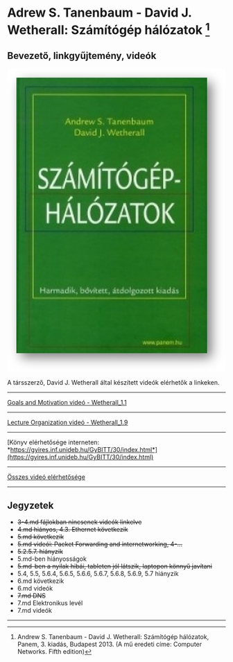 # Adrew S. Tanenbaum - David J. Wetherall: Számítógép hálózatok [^1]

## Bevezető, linkgyűjtemény, videók

![ComputerNetworksTanenbaum](images/Computer_Networks_Tanenbaum.jpg)

A társszerző, David J. Wetherall által készített videók elérhetők a linkeken.

----

[Goals and Motivation videó - Wetherall_1.1](https://mediaplayer.pearsoncmg.com/_ph_cc_ecs_set.title.1-1_Goals_and_Motivation__/ph/streaming/esm/tanenbaum5e_videonotes/1_1_goals_motivation_cn5e.m4v)

----

[Lecture Organization videó - Wetherall_1.9](https://mediaplayer.pearsoncmg.com/_ph_cc_ecs_set.title.1-9_Lecture_Outline__/ph/streaming/esm/tanenbaum5e_videonotes/1_9_lecture_outline_cn5e.m4v)

----

[Könyv elérhetősége interneten: *https://gyires.inf.unideb.hu/GyBITT/30/index.html*](https://gyires.inf.unideb.hu/GyBITT/30/index.html)

----

[Összes videó elérhetősége](https://media.pearsoncmg.com/ph/streaming/esm/tanenbaum5e_videonotes/tanenbaum_videoNotes.html)

----

## Jegyzetek

* ~~3-4.md fájlokban nincsenek videók linkelve~~
* ~~4.md hiányos, 4.3. Ethernet következik~~
* ~~5.md következik~~
* ~~5.md videói: Packet Forwarding and internetworking, 4-...~~
* ~~5.2.5.7. hiányzik~~
* 5.md-ben hiányosságok
* ~~5.md-ben a nyilak hibái, tableten jól látszik, laptopon könnyű javítani~~
* 5.4, 5.5, 5.6.4, 5.6.5, 5.6.6, 5.6.7, 5.6.8, 5.6.9, 5.7 hiányzik
* 6.md következik
* 6.md videók
* ~~7.md DNS~~
* 7.md Elektronikus levél
* 7.md videók


----
[^1]: Andrew S. Tanenbaum - David J. Wetherall: Számítógép hálózatok, Panem, 3. kiadás, Budapest 2013. (A mű eredeti címe: Computer Networks. Fifth edition)